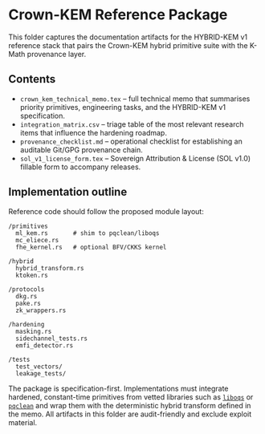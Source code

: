 # Crown-KEM Reference Package

This folder captures the documentation artifacts for the HYBRID-KEM v1 reference stack that pairs the Crown-KEM hybrid primitive suite with the K-Math provenance layer.

## Contents

- `crown_kem_technical_memo.tex` – full technical memo that summarises priority primitives, engineering tasks, and the HYBRID-KEM v1 specification.
- `integration_matrix.csv` – triage table of the most relevant research items that influence the hardening roadmap.
- `provenance_checklist.md` – operational checklist for establishing an auditable Git/GPG provenance chain.
- `sol_v1_license_form.tex` – Sovereign Attribution & License (SOL v1.0) fillable form to accompany releases.

## Implementation outline

Reference code should follow the proposed module layout:

```
/primitives
  ml_kem.rs       # shim to pqclean/liboqs
  mc_eliece.rs
  fhe_kernel.rs   # optional BFV/CKKS kernel

/hybrid
  hybrid_transform.rs
  ktoken.rs

/protocols
  dkg.rs
  pake.rs
  zk_wrappers.rs

/hardening
  masking.rs
  sidechannel_tests.rs
  emfi_detector.rs

/tests
  test_vectors/
  leakage_tests/
```

The package is specification-first. Implementations must integrate hardened, constant-time primitives from vetted libraries such as [`liboqs`](https://github.com/open-quantum-safe/liboqs) or [`pqclean`](https://github.com/pqclean/pqclean) and wrap them with the deterministic hybrid transform defined in the memo. All artifacts in this folder are audit-friendly and exclude exploit material.
